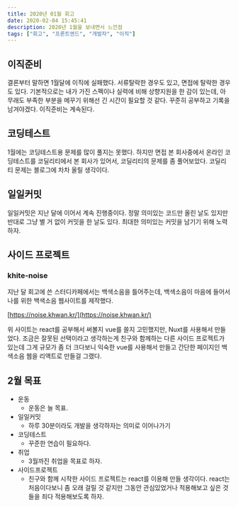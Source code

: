 ```yaml
---
title: 2020년 01월 회고
date: 2020-02-04 15:45:41
description: 2020년 1월을 보내면서 느낀점
tags: ["회고", "프론트엔드", "개발자", "이직"]
---
```


## 이직준비

결론부터 말하면 1월달에 이직에 실패했다. 서류탈락한 경우도 있고, 면접에 탈락한 경우도 있다. 기본적으로는 내가 가진 스펙이나 실력에 비해 상향지원을 한 감이 있는데, 아무래도 부족한 부분을 메꾸기 위해선 긴 시간이 필요할 것 같다.
꾸준히 공부하고 기록을 남겨야겠다. 이직준비는 계속된다.

## 코딩테스트

1월에는 코딩테스트용 문제를 많이 풀지는 못했다. 하지만 면접 본 회사중에서 온라인 코딩테스트를 코딜리티에서 본 회사가 있어서, 코딜리티의 문제를 좀 풀어보았다.
코딜리티 문제는 블로그에 차차 올릴 생각이다.

## 일일커밋

일일커밋은 지난 달에 이어서 계속 진행중이다. 정말 의미있는 코드만 올린 날도 있지만 반대로 그냥 별 거 없이 커밋을 한 날도 있다. 최대한 의미있는 커밋을 남기기 위해 노력하자.

## 사이드 프로젝트

### khite-noise

지난 달 회고에 쓴 스터디카페에서는 백색소음을 틀어주는데, 백색소음이 마음에 들어서 나를 위한 백색소음 웹사이트를 제작했다.

[https://noise.khwan.kr/](https://noise.khwan.kr/)

위 사이트는 react를 공부해서 써볼지 vue를 쓸지 고민했지만, Nuxt를 사용해서 만들었다.
조금은 잘못된 선택이라고 생각하는게 친구와 함께하는 다른 사이드 프로젝트가 있는데 그게 규모가 좀 더 크다보니 익숙한 vue를 사용해서 만들고 간단한 페이지인 백색소음 웹을 리액트로 만들걸 그랬다.

## 2월 목표

- 운동
  - 운동은 늘 목표.
- 일일커밋
  - 하루 30분이라도 개발을 생각하자는 의미로 이어나가기
- 코딩테스트
  - 꾸준한 연습이 필요하다.
- 취업
  - 3월까진 취업을 목표로 하자.
- 사이드프로젝트
  - 친구와 함께 시작한 사이드 프로젝트는 react를 이용해 만들 생각이다. react는 처음이다보니 좀 오래 걸릴 것 같지만 그동안 관심있었거나 적용해보고 싶은 것들을 죄다 적용해보도록 하자.
